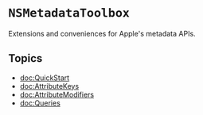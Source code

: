 # ``NSMetadataToolbox``

Extensions and conveniences for Apple's metadata APIs.


## Topics

- <doc:QuickStart>
- <doc:AttributeKeys>
- <doc:AttributeModifiers>
- <doc:Queries>
